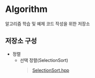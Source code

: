 # Algorithm
알고리즘 학습 및 예제 코드 작성을 위한 저장소

## 저장소 구성
* 정렬
  * 선택 정렬(SelectionSort)
    > [SelectionSort.hpp](https://github.com/NadanKim/Algorithm/blob/main/Sort/SelectionSort.hpp)   
